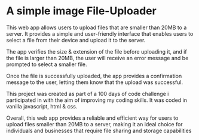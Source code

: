 # A simple image File-Uploader
This web app allows users to upload files that are smaller than 20MB to a server. It provides a simple and user-friendly interface that enables users to select a file from their device and upload it to the server.

The app verifies the size & extension of the file before uploading it, and if the file is larger than 20MB, the user will receive an error message and be prompted to select a smaller file.

Once the file is successfully uploaded, the app provides a confirmation message to the user, letting them know that the upload was successful.

This project was created as part of a 100 days of code challenge i participated in with the aim of improving my coding skills. It was coded in vanilla javascript, html & css.

Overall, this web app provides a reliable and efficient way for users to upload files smaller than 20MB to a server, making it an ideal choice for individuals and businesses that require file sharing and storage capabilities
